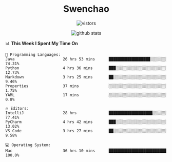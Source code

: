 <h1 align="center">Swenchao</h3>

<p align="center">
  <img src="https://visitor-badge.glitch.me/badge?page_id=Swenchao" alt="vistors" />
</p>

<p align="center">
  <img src="https://github-readme-stats.vercel.app/api?username=Swenchao&count_private=true&show_icons=true&theme=vue-dark&hide_title=true" alt="github stats" />
</p>

<!--START_SECTION:waka-->
📊 **This Week I Spent My Time On** 

```text
💬 Programming Languages: 
Java                     26 hrs 53 mins      ██████████████████░░░░░░░   74.31% 
Python                   4 hrs 36 mins       ███░░░░░░░░░░░░░░░░░░░░░░   12.73% 
Markdown                 3 hrs 25 mins       ██░░░░░░░░░░░░░░░░░░░░░░░   9.46% 
Properties               37 mins             ░░░░░░░░░░░░░░░░░░░░░░░░░   1.75% 
YAML                     17 mins             ░░░░░░░░░░░░░░░░░░░░░░░░░   0.8%

🔥 Editors: 
IntelliJ                 28 hrs              ███████████████████░░░░░░   77.41% 
PyCharm                  4 hrs 42 mins       ███░░░░░░░░░░░░░░░░░░░░░░   13.02% 
VS Code                  3 hrs 27 mins       ██░░░░░░░░░░░░░░░░░░░░░░░   9.58%

💻 Operating System: 
Mac                      36 hrs 10 mins      █████████████████████████   100.0%

```


<!--END_SECTION:waka-->
